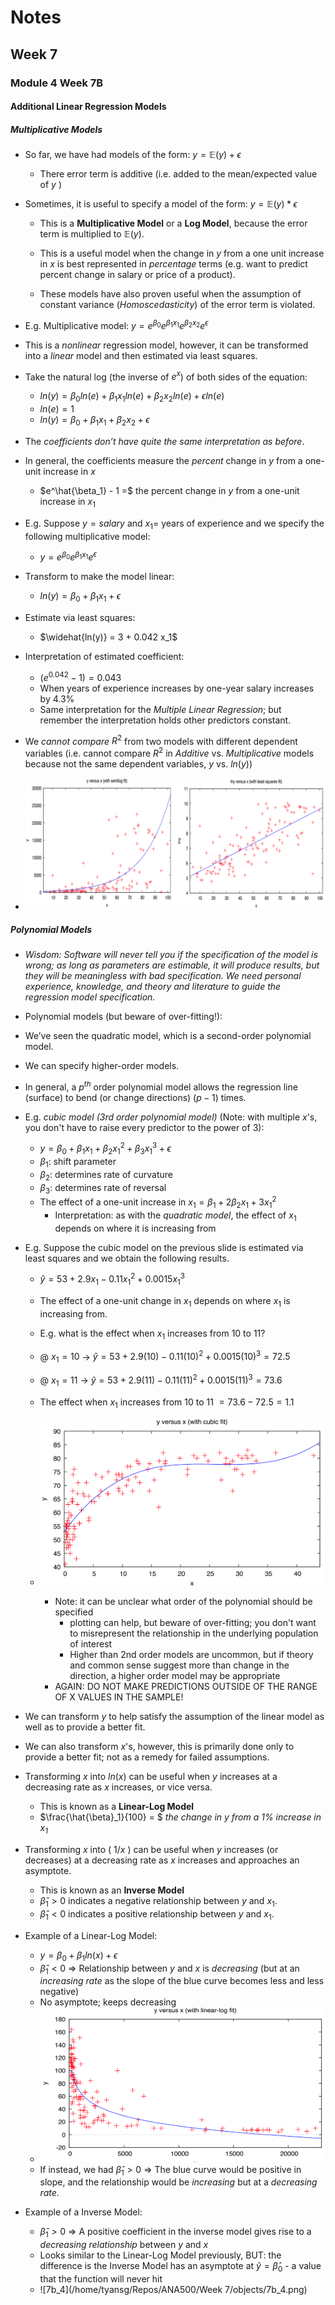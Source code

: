$$
\newcommand{\pr}{\text{I\kern-0.15em P}}
\newcommand{\Ha}{H_a}
\newcommand{\Ho}{H_0}
\newcommand{\pv}{\text{p-value}}
\newcommand{\ss}{\sum_{i=1}^{n}}
$$


# Notes

## Week 7
### Module 4 Week 7B

#### Additional Linear Regression Models

##### Multiplicative Models

- So far, we have had models of the form: $y = \mathbb{E}(y) + \epsilon$

    - There error term is additive (i.e. added to the mean/expected value of $y$ )

- Sometimes, it is useful to specify a model of the form: $y = \mathbb{E}(y) * \epsilon$

    - This is a **Multiplicative Model** or a **Log Model**, because the error term is multiplied to $\mathbb{E}(y)$. 

    - This is a useful model when the change in $y$ from a one unit increase in $x$ is best represented in *percentage* terms (e.g. want to predict percent change in salary or price of a product).

    - These models have also proven useful when the assumption of constant variance (*Homoscedasticity*) of the error term is violated. 


    

- E.g. Multiplicative model: $y = e^{\beta_0} e^{\beta_1 x_1} e^{\beta_2 x_2} e^{\epsilon}$

- This is a *nonlinear* regression model, however, it can be transformed into a *linear* model and then estimated via least squares. 

- Take the natural log (the inverse of $e^x$) of both sides of the equation: 

    - $ln(y) = \beta_0 ln(e) + \beta_1 x_1 ln(e) + \beta_2 x_2 ln(e) + \epsilon ln(e)$
    - $ln(e) = 1$
    - $ln(y) = \beta_0 + \beta_1 x_1 + \beta_2 x_2 + \epsilon$

- The *coefficients don’t have quite the same interpretation as before*. 

- In general, the coefficients measure the *percent* change in $y$ from a one-unit increase in $x$ 

    - $e^\hat{\beta_1} - 1 =$ the percent change in $y$ from a one-unit increase in $x_1$

    

- E.g. Suppose $y = salary$ and $x_1 =$ years of experience and we specify the following multiplicative model: 

    - $y = e^{\beta_0} e^{\beta_1 x_1} e^{\epsilon}$

- Transform to make the model linear: 

    - $ln(y) = \beta_0 + \beta_1 x_1 + \epsilon$

- Estimate via least squares: 

    - $\widehat{ln(y)} = 3 + 0.042 x_1$

- Interpretation of estimated coefficient: 

    - $(e^{0.042} - 1) = 0.043$ 
    - When years of experience increases by one-year salary increases by 4.3% 
    - Same interpretation for the *Multiple Linear Regression*; but remember the interpretation holds other predictors constant.

- We *cannot compare* $R^2$ from two models with different dependent variables (i.e. cannot compare $R^2$ in *Additive* vs. *Multiplicative* models because not the same dependent variables, $y$ vs. $ln(y)$)

    

- ![7b_1](objects/7b_1.png)

##### Polynomial Models

- *Wisdom: Software will never tell you if the specification of the model is wrong; as long as parameters are estimable, it will produce results, but they will be meaningless with bad specification. We need personal experience, knowledge, and theory and literature to guide the regression model specification.*

- Polynomial models (but beware of over-fitting!): 

- We’ve seen the quadratic model, which is a second-order polynomial model. 

- We can specify higher-order models. 

- In general, a $p^{th}$ order polynomial model allows the regression line (surface) to bend (or change directions) $(p − 1)$ times. 

- E.g. *cubic model (3rd order polynomial model)* (Note: with multiple $x$'s, you don't have to raise every predictor to the power of $3$):

    - $y = \beta_0 + \beta_1 x_1 + \beta_2 x_1^2 + \beta_3 x_1^3 + \epsilon$ 
    - $\beta_1$: shift parameter 
    - $\beta_2$: determines rate of curvature 
    - $\beta_3$: determines rate of reversal
    - The effect of a one-unit increase in $x_1 = \beta_1 + 2 \beta_2 x_1 + 3 x_1^2$
        - Interpretation: as with the *quadratic model*, the effect of $x_1$ depends on where it is increasing from

    

- E.g. Suppose the cubic model on the previous slide is estimated via least squares and we obtain the following results. 

    - $\hat{y}= 53 + 2.9 x_1 - 0.11 x_1^2 + 0.0015 x_1^3$

    - The effect of a one-unit change in $x_1$ depends on where $x_1$ is increasing from. 

    - E.g. what is the effect when $x_1$ increases from 10 to 11? 

    - @ $x_1 = 10$ → $\hat{y}= 53 + 2.9 (10) - 0.11 (10)^2 + 0.0015 (10)^3 = 72.5$

    - @ $x_1 = 11$ → $\hat{y}= 53 + 2.9 (11) - 0.11 (11)^2 + 0.0015 (11)^3 = 73.6$

    - The effect when $x_1$ increases from 10 to 11 $= 73.6 - 72.5 = 1.1$

        

    - ![7b_2](objects/7b_2.png)

        - Note: it can be unclear what order of the polynomial should be specified
            - plotting can help, but beware of over-fitting; you don't want to misrepresent the relationship in the underlying population of interest
            - Higher than 2nd order models are uncommon, but if theory and common sense suggest more than change in the direction, a higher order model may be appropriate
        - AGAIN: DO NOT MAKE PREDICTIONS OUTSIDE OF THE RANGE OF X VALUES IN THE SAMPLE!

        

- We can transform $y$ to help satisfy the assumption of the linear model as well as to provide a better fit. 

- We can also transform $x$'s, however, this is primarily done only to provide a better fit; not as a remedy for failed assumptions. 

- Transforming $x$ into $ln(x)$ can be useful when $y$ increases at a decreasing rate as $x$ increases, or vice versa. 

    - This is known as a **Linear-Log Model** 
    - $\frac{\hat{\beta}_1}{100} = $ *the change in $y$ from a 1% increase in $x_1$*

- Transforming $x$ into ( $1/x$ ) can be useful when $y$ increases (or decreases) at a decreasing rate as $x$ increases and approaches an asymptote. 

    - This is known as an **Inverse Model**
    - $\hat{\beta}_1 > 0$ indicates a negative relationship between $y$ and $x_1$.
    - $\hat{\beta}_1 < 0$ indicates a positive relationship between $y$ and $x_1$.

- Example of a Linear-Log Model: 

    - $y = \beta_0 + \beta_1 ln(x) + \epsilon$
    - $\hat{\beta}_1 < 0$ => Relationship between $y$ and $x$ is *decreasing* (but at an *increasing rate* as the slope of the blue curve becomes less and less negative)
    - No asymptote; keeps decreasing
    - ![7b_3](objects/7b_3.png)
    - If instead, we had $\hat{\beta}_1 > 0$ => The blue curve would be positive in slope, and the relationship would be *increasing* but at a *decreasing rate*.

- Example of a Inverse Model:

    - $\hat{\beta}_1 > 0$ => A positive coefficient in the inverse model gives rise to a *decreasing relationship* between $y$ and $x$
    - Looks similar to the Linear-Log Model previously, BUT: the difference is the Inverse Model has an asymptote at $\hat{y} = \hat{\beta}_0$ - a value that the function will never hit
    - ![7b_4](/home/tyansg/Repos/ANA500/Week 7/objects/7b_4.png)
